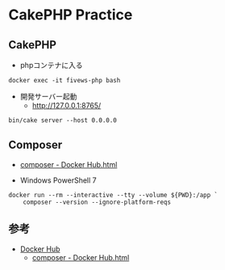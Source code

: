 # CakePHP Practice

## CakePHP
- phpコンテナに入る
```shell script
docker exec -it fivews-php bash
```

- 開発サーバー起動
  - http://127.0.0.1:8765/
```shell script
bin/cake server --host 0.0.0.0
```

## Composer
- [composer - Docker Hub.html](https://hub.docker.com/_/composer)

- Windows PowerShell 7
```shell script
docker run --rm --interactive --tty --volume ${PWD}:/app `
    composer --version --ignore-platform-reqs
```


## 参考
- [Docker Hub](https://hub.docker.com)
  - [composer - Docker Hub.html](https://hub.docker.com/_/composer)
